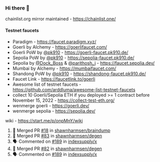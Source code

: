 ### Hi there 👋

chainlist.org mirror maintained - https://chainlist.one/

#### Testnet faucets
- Paradigm - https://faucet.paradigm.xyz/
- Goerli by Alchemy - https://goerlifaucet.com/
- Goerli PoW by [@pk910](https://github.com/pk910/PoWFaucet) - https://goerli-faucet.pk910.de/
- Sepolia PoW by [@pk910](https://github.com/pk910/PoWFaucet) - https://sepolia-faucet.pk910.de/
- Sepolia by [@Dock_Boss](https://twitter.com/Dock_Boss) & [@parithosh_j](https://twitter.com/parithosh_j) - https://faucet.sepolia.dev/
- Mumbai by Alchemy - https://mumbaifaucet.com/
- Shandong PoW by [@pk910](https://github.com/pk910/PoWFaucet) - https://shandong-faucet.pk910.de/ 
- Faucet Link - https://faucetlink.to/goerli
- Awesome list of testnet faucets - https://github.com/arddluma/awesome-list-testnet-faucets
- collect 10 Goerli/Sepolia ETH if you deployed >= 1 contract before November 15, 2022 - https://collect-test-eth.org/
- wenmerge goerli - https://goerli.dev/
- wenmerge sepolia - https://sepolia.dev/ 

wiki - https://start.me/p/onpMnY/wiki

<!--START_SECTION:activity-->
1. 🎉 Merged PR [#18](https://github.com/shawnharmsen/braindump/pull/18) in [shawnharmsen/braindump](https://github.com/shawnharmsen/braindump)
2. 🎉 Merged PR [#83](https://github.com/shawnharmsen/degen/pull/83) in [shawnharmsen/degen](https://github.com/shawnharmsen/degen)
3. 🗣 Commented on [#189](https://github.com/indexsupply/x/issues/189#issuecomment-1803862035) in [indexsupply/x](https://github.com/indexsupply/x)
4. 🎉 Merged PR [#82](https://github.com/shawnharmsen/degen/pull/82) in [shawnharmsen/degen](https://github.com/shawnharmsen/degen)
5. 🗣 Commented on [#189](https://github.com/indexsupply/x/issues/189#issuecomment-1790158570) in [indexsupply/x](https://github.com/indexsupply/x)
<!--END_SECTION:activity-->
